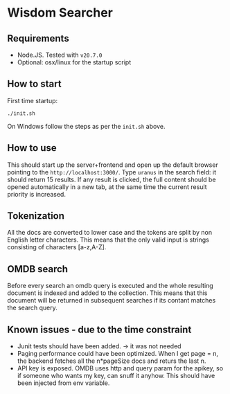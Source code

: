 # Wisdom Searcher

## Requirements
- Node.JS. Tested with `v20.7.0`
- Optional: osx/linux for the startup script 
## How to start
First time startup:
```
./init.sh
```
On Windows follow the steps as per the `init.sh` above.

## How to use
This should start up the server+frontend and open up the default browser pointing to the `http://localhost:3000/`.
Type `uranus` in the search field: it should return 15 results. If any result is clicked, the full content should be opened automatically in a new tab, at the same time the current result priority is increased. 

## Tokenization
All the docs are converted to lower case and the tokens are split by non English letter characters. 
This means that the only valid input is strings consisting of characters [a-z,A-Z].

## OMDB search
Before every search an omdb query is executed and the whole resulting document is indexed and added to the collection. This means that this document will be returned in subsequent searches if its contant matches the search query. 

## Known issues - due to the time constraint
- Junit tests should have been added. -> it was not needed
- Paging performance could have been optimized. When I get page = n, the backend fetches all the n*pageSize docs and returs the last n. 
- API key is exposed. OMDB uses http and query param for the apikey, so if someone who wants my key, can snuff it anyhow. This should have been injected from env variable.








